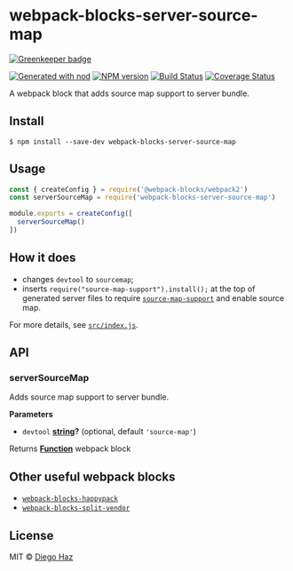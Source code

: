 # webpack-blocks-server-source-map

[![Greenkeeper badge](https://badges.greenkeeper.io/diegohaz/webpack-blocks-server-source-map.svg)](https://greenkeeper.io/)

[![Generated with nod](https://img.shields.io/badge/generator-nod-2196F3.svg?style=flat-square)](https://github.com/diegohaz/nod)
[![NPM version](https://img.shields.io/npm/v/webpack-blocks-server-source-map.svg?style=flat-square)](https://npmjs.org/package/webpack-blocks-server-source-map)
[![Build Status](https://img.shields.io/travis/diegohaz/webpack-blocks-server-source-map/master.svg?style=flat-square)](https://travis-ci.org/diegohaz/webpack-blocks-server-source-map) [![Coverage Status](https://img.shields.io/codecov/c/github/diegohaz/webpack-blocks-server-source-map/master.svg?style=flat-square)](https://codecov.io/gh/diegohaz/webpack-blocks-server-source-map/branch/master)

A webpack block that adds source map support to server bundle.

## Install

    $ npm install --save-dev webpack-blocks-server-source-map

## Usage

```js
const { createConfig } = require('@webpack-blocks/webpack2')
const serverSourceMap = require('webpack-blocks-server-source-map')

module.exports = createConfig([
  serverSourceMap()
])
```

## How it does

-   changes `devtool` to `sourcemap`;
-   inserts `require("source-map-support").install();` at the top of generated server files to require [`source-map-support`](https://github.com/evanw/node-source-map-support) and enable source map.

For more details, see [`src/index.js`](src/index.js).

## API

<!-- Generated by documentation.js. Update this documentation by updating the source code. -->

### serverSourceMap

Adds source map support to server bundle.

**Parameters**

-   `devtool` **[string](https://developer.mozilla.org/en-US/docs/Web/JavaScript/Reference/Global_Objects/String)?**  (optional, default `'source-map'`)

Returns **[Function](https://developer.mozilla.org/en-US/docs/Web/JavaScript/Reference/Statements/function)** webpack block

## Other useful webpack blocks

-   [`webpack-blocks-happypack`](https://github.com/diegohaz/webpack-blocks-happypack)
-   [`webpack-blocks-split-vendor`](https://github.com/diegohaz/webpack-blocks-split-vendor)

## License

MIT © [Diego Haz](https://github.com/diegohaz)
